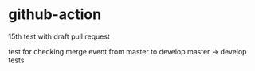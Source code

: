 # github-action

15th test with draft pull request

test for checking merge event from master to develop
master -> develop
tests
```
